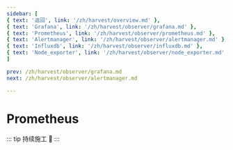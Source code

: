 ```yaml
---
sidebar: [
{ text: '返回', link: '/zh/harvest/overview.md' },
{ text: 'Grafana', link: '/zh/harvest/observer/grafana.md' },
{ text: 'Prometheus', link: '/zh/harvest/observer/prometheus.md' },
{ text: 'Alertmanager', link: '/zh/harvest/observer/alertmanager.md' },
{ text: 'Influxdb', link: '/zh/harvest/observer/influxdb.md' },
{ text: 'Node_exporter', link: '/zh/harvest/observer/node_exporter.md' },
]

prev: /zh/harvest/observer/grafana.md
next: /zh/harvest/observer/alertmanager.md

---
```


# Prometheus

::: tip
持续施工 :construction:
:::
